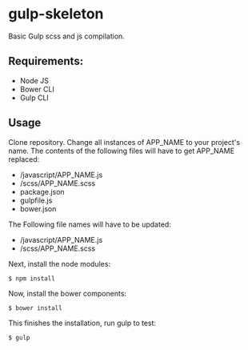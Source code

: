 # gulp-skeleton
Basic Gulp scss and js compilation.

## Requirements:

* Node JS
* Bower CLI
* Gulp CLI

## Usage

Clone repository. Change all instances of APP_NAME to your project's name. The contents of the following files will have to get APP_NAME replaced:

* /javascript/APP_NAME.js
* /scss/APP_NAME.scss
* package.json
* gulpfile.js
* bower.json

The Following file names will have to be updated:

* /javascript/APP_NAME.js
* /scss/APP_NAME.scss

Next, install the node modules:

```shell
$ npm install
```

Now, install the bower components:

```shell
$ bower install
```

This finishes the installation, run gulp to test:

```shell
$ gulp
```
